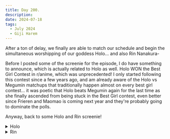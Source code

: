 ```yaml
---
title: Day 200.
description: 
date: 2024-07-18
tags: 
  - July 2024
  - Giji Harem
---
```


After a ton of delay, we finally are able to match our schedule and begin the simultaneous worshipping of our goddess Holo... and also Rin Nanakura-

Before I posted some of the screenie for the episode, I do have something to announce, which is actually related to Holo as well. Holo WON the Best Girl Contest in r/anime, which was unprecedented! I only started following this contest since a few years ago, and am already aware of the Holo vs Megumin matchups that traditionally happen almost on every best girl contest... it was poetic that Holo beats Megumin again for the last time as she finally ascended from being stuck in the Best Girl contest, even better since Frieren and Maomao is coming next year and they're probably going to dominate the polls.

Anyway, back to some Holo and Rin screenie!

<details>
<summary>Holo</summary>

<a href="https://imgur.com/JC7Y0Cl"><img src="https://i.imgur.com/JC7Y0Cl.png" title="source: imgur.com" width="500px" alt="Holo smug"/></a>

<a href="https://imgur.com/OCtmwnF"><img src="https://i.imgur.com/OCtmwnF.png" title="source: imgur.com" width="500px" alt="Holo smile"/></a>

<a href="https://imgur.com/qstkC6t"><img src="https://i.imgur.com/qstkC6t.png" title="source: imgur.com" width="500px" alt="Holo shrug"/></a>

<a href="https://imgur.com/VoC7wwI"><img src="https://i.imgur.com/VoC7wwI.png" title="source: imgur.com" width="500px" alt="Holo hold out"/></a>

Smug holo is smug

I will not screencap the dramatic moment they have... Lawrence you better get your act straight or you'll lose Holo... to a FISH merchant dear lord

</details>

<details>
<summary>Rin</summary>
<a href="https://imgur.com/cjiJc34"><img src="https://i.imgur.com/cjiJc34.png" title="source: imgur.com" width="500px" alt="Rin #1"/></a>

<a href="https://imgur.com/zV0cowS"><img src="https://i.imgur.com/zV0cowS.png" title="source: imgur.com" width="500px" alt="Rin #2"/></a>

<a href="https://imgur.com/dsRy7FJ"><img src="https://i.imgur.com/dsRy7FJ.png" title="source: imgur.com" width="500px" alt="Rin #3"/></a>

<a href="https://imgur.com/7C22ZbV"><img src="https://i.imgur.com/7C22ZbV.png" title="source: imgur.com" width="500px" alt="Rin #4"/></a>

What can I say about Rin in this episode 3? Her smile is precious (irrefutable fact)

</details>